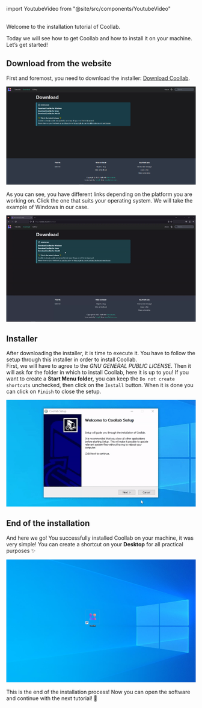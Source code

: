 import YoutubeVideo from "@site/src/components/YoutubeVideo"

<YoutubeVideo id="swMZGsGje4E"/>
<br/>
Welcome to the installation tutorial of Coollab.

Today we will see how to get Coollab and how to install it on your machine.<br/>
Let’s get started!

## Download from the website

First and foremost, you need to download the installer: [Download Coollab](../../Download).

![Download Page](img/Tuto-Installation/DownloadPage.png)

As you can see, you have different links depending on the platform you are working on. Click the one that suits your operating system. We will take the example of Windows in our case.

![Download](img/Tuto-Installation/Download.gif)

## Installer

After downloading the installer, it is time to execute it. You have to follow the setup through this installer in order to install Coollab.<br/> First, we will have to agree to the *GNU GENERAL PUBLIC LICENSE*. Then it will ask for the folder in which to install Coollab, here it is up to you!
If you want to create a **Start Menu folder,** you can keep the `Do not create shortcuts` unchecked, then click on the `Install` button. When it is done you can click on `Finish` to close the setup.

![Installer](img/Tuto-Installation/Installer.gif)

## End of the installation

And here we go! You successfully installed Coollab on your machine, it was very simple!
You can create a shortcut on your **Desktop** for all practical purposes ✨

![Coollab Desktop](img/Tuto-Installation/CoollabDesktop.png)

This is the end of the installation process! Now you can open the software and continue with the next tutorial! 👋 